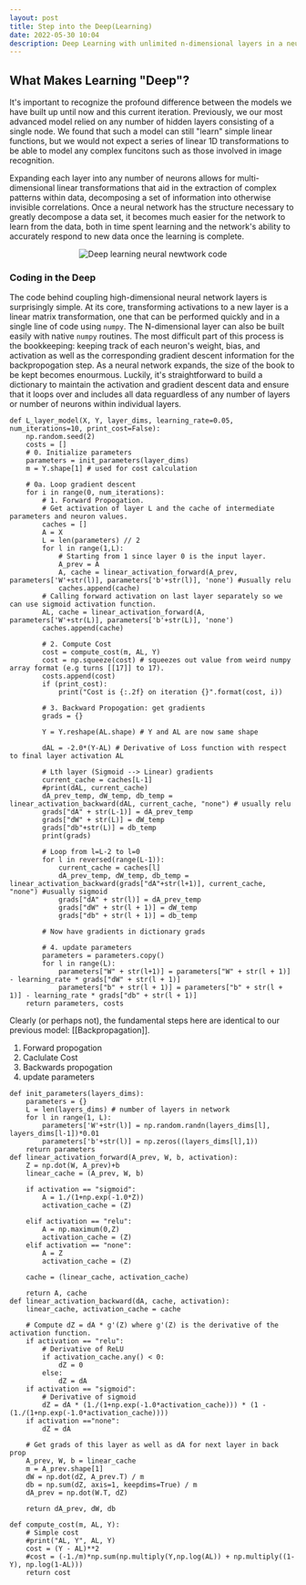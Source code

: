 ```yaml
---
layout: post
title: Step into the Deep(Learning)
date: 2022-05-30 10:04
description: Deep Learning with unlimited n-dimensional layers in a neural network
---
```


## What Makes Learning "Deep"?
It's important to recognize the profound difference between the models we have built up until now and this current iteration. Previously, we our most advanced model relied on any number of hidden layers consisting of a single node. We found that such a model can still "learn" simple linear functions, but we would not expect a series of linear 1D transformations to be able to model any complex funcitons such as those involved in image recognition. 

Expanding each layer into any number of neurons allows for multi-dimensional linear transformations that aid in the extraction of complex patterns within data, decomposing a set of information into otherwise invisible correlations. Once a neural network has the structure necessary to greatly decompose a data set, it becomes much easier for the network to learn from the data, both in time spent learning and the network's ability to accurately respond to new data once the learning is complete.

<p align="center">
  <img src="/~slewis/assets/blog/deeplearning_NN.png" alt="Deep learning neural newtwork code"/>
</p>

### Coding in the Deep
The code behind coupling high-dimensional neural network layers is surprisingly simple. At its core, transforming activations to a new layer is a linear matrix transformation, one that can be performed quickly and in a single line of code using `numpy`. The N-dimensional layer can also be built easily with native `numpy` routines. The most difficult part of this process is the bookkeeping: keeping track of each neuron's weight, bias, and activation as well as the corresponding gradient descent information for the backpropogation step. As a neural network expands, the size of the book to be kept becomes enourmous. Luckily, it's straightforward to build a dictionary to maintain the activation and gradient descent data and ensure that it loops over and includes all data reguardless of any number of layers or number of neurons within individual layers.


```
def L_layer_model(X, Y, layer_dims, learning_rate=0.05, num_iterations=10, print_cost=False):
    np.random.seed(2)
    costs = []
    # 0. Initialize parameters
    parameters = init_parameters(layer_dims)
    m = Y.shape[1] # used for cost calculation
    
    # 0a. Loop gradient descent
    for i in range(0, num_iterations):
        # 1. Forward Propogation.
        # Get activation of layer L and the cache of intermediate parameters and neuron values.
        caches = []
        A = X
        L = len(parameters) // 2
        for l in range(1,L):
            # Starting from 1 since layer 0 is the input layer.
            A_prev = A
            A, cache = linear_activation_forward(A_prev, parameters['W'+str(l)], parameters['b'+str(l)], 'none') #usually relu
            caches.append(cache)
        # Calling forward activation on last layer separately so we can use sigmoid activation function.
        AL, cache = linear_activation_forward(A, parameters['W'+str(L)], parameters['b'+str(L)], 'none')
        caches.append(cache)

        # 2. Compute Cost
        cost = compute_cost(m, AL, Y)
        cost = np.squeeze(cost) # squeezes out value from weird numpy array format (e.g turns [[17]] to 17).
        costs.append(cost)
        if (print_cost):
            print("Cost is {:.2f} on iteration {}".format(cost, i))
        
        # 3. Backward Propogation: get gradients
        grads = {}

        Y = Y.reshape(AL.shape) # Y and AL are now same shape

        dAL = -2.0*(Y-AL) # Derivative of Loss function with respect to final layer activation AL
        
        # Lth layer (Sigmoid --> Linear) gradients
        current_cache = caches[L-1]
        #print(dAL, current_cache)
        dA_prev_temp, dW_temp, db_temp = linear_activation_backward(dAL, current_cache, "none") # usually relu
        grads["dA" + str(L-1)] = dA_prev_temp
        grads["dW" + str(L)] = dW_temp
        grads["db"+str(L)] = db_temp
        print(grads)
        
        # Loop from l=L-2 to l=0
        for l in reversed(range(L-1)):
            current_cache = caches[l]
            dA_prev_temp, dW_temp, db_temp = linear_activation_backward(grads["dA"+str(l+1)], current_cache, "none") #usually sigmoid
            grads["dA" + str(l)] = dA_prev_temp
            grads["dW" + str(l + 1)] = dW_temp
            grads["db" + str(l + 1)] = db_temp
            
        # Now have gradients in dictionary grads
        
        # 4. update parameters
        parameters = parameters.copy()
        for l in range(L):
            parameters["W" + str(l+1)] = parameters["W" + str(l + 1)] - learning_rate * grads["dW" + str(l + 1)]
            parameters["b" + str(l + 1)] = parameters["b" + str(l + 1)] - learning_rate * grads["db" + str(l + 1)]
    return parameters, costs
```
Clearly (or perhaps not), the fundamental steps here are identical to our previous model: [[Backpropagation]].
1. Forward propogation
2. Caclulate Cost
3. Backwards propogation
4. update parameters
```
def init_parameters(layers_dims):
    parameters = {}
    L = len(layers_dims) # number of layers in network
    for l in range(1, L):
        parameters['W'+str(l)] = np.random.randn(layers_dims[l], layers_dims[l-1])*0.01
        parameters['b'+str(l)] = np.zeros((layers_dims[l],1))
    return parameters
def linear_activation_forward(A_prev, W, b, activation):
    Z = np.dot(W, A_prev)+b
    linear_cache = (A_prev, W, b)
    
    if activation == "sigmoid":
        A = 1./(1+np.exp(-1.0*Z))
        activation_cache = (Z)
    
    elif activation == "relu":
        A = np.maximum(0,Z)
        activation_cache = (Z)
    elif activation == "none":
        A = Z
        activation_cache = (Z)
        
    cache = (linear_cache, activation_cache)
    
    return A, cache
def linear_activation_backward(dA, cache, activation):
    linear_cache, activation_cache = cache
    
    # Compute dZ = dA * g'(Z) where g'(Z) is the derivative of the activation function.
    if activation == "relu":
        # Derivative of ReLU
        if activation_cache.any() < 0:
            dZ = 0
        else:
            dZ = dA
    if activation == "sigmoid":
        # Derivative of sigmoid
        dZ = dA * (1./(1+np.exp(-1.0*activation_cache))) * (1 - (1./(1+np.exp(-1.0*activation_cache))))
    if activation =="none":
        dZ = dA
    
    # Get grads of this layer as well as dA for next layer in back prop
    A_prev, W, b = linear_cache
    m = A_prev.shape[1]
    dW = np.dot(dZ, A_prev.T) / m
    db = np.sum(dZ, axis=1, keepdims=True) / m
    dA_prev = np.dot(W.T, dZ)
    
    return dA_prev, dW, db

def compute_cost(m, AL, Y):
    # Simple cost
    #print("AL, Y", AL, Y)
    cost = (Y - AL)**2
    #cost = (-1./m)*np.sum(np.multiply(Y,np.log(AL)) + np.multiply((1-Y), np.log(1-AL)))
    return cost
```
